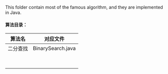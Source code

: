 This folder contain most of the famous algorithm, and they are implemented in Java.

#### 算法目录：

| 算法名   | 对应文件          |
| -------- | ----------------- |
| 二分查找 | BinarySearch.java |
|          |                   |
|          |                   |
|          |                   |
|          |                   |
|          |                   |
|          |                   |
|          |                   |
|          |                   |

